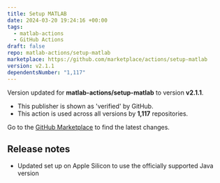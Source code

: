 ```yaml
---
title: Setup MATLAB
date: 2024-03-20 19:24:16 +00:00
tags:
  - matlab-actions
  - GitHub Actions
draft: false
repo: matlab-actions/setup-matlab
marketplace: https://github.com/marketplace/actions/setup-matlab
version: v2.1.1
dependentsNumber: "1,117"
---
```



Version updated for **matlab-actions/setup-matlab** to version **v2.1.1**.
- This publisher is shown as 'verified' by GitHub.
- This action is used across all versions by **1,117** repositories.

Go to the [GitHub Marketplace](https://github.com/marketplace/actions/setup-matlab) to find the latest changes.

## Release notes

* Updated set up on Apple Silicon to use the officially supported Java version

